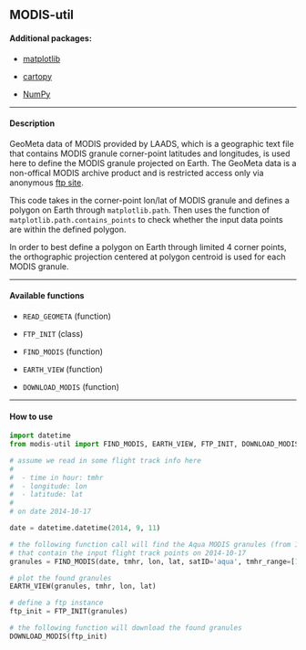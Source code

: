 ## MODIS-util

#### Additional packages:

- [matplotlib](https://matplotlib.org/)

- [cartopy](http://scitools.org.uk/cartopy/docs/v0.14/index.html)

- [NumPy](http://www.numpy.org/)

---

#### Description

GeoMeta data of MODIS provided by LAADS, which is a geographic text
file that contains MODIS granule corner-point latitudes and longitudes,
is used here to define the MODIS granule projected on Earth. The GeoMeta data
is a non-offical MODIS archive product and is restricted access only via
anonymous [ftp site](ftp:\\ladsweb.nascom.nasa.gov/geoMeta).

This code takes in the corner-point lon/lat of MODIS granule and defines a polygon
on Earth through `matplotlib.path`. Then uses the function of `matplotlib.path.contains_points`
to check whether the input data points are within the defined polygon.

In order to best define a polygon on Earth through limited 4 corner points, the orthographic
projection centered at polygon centroid is used for each MODIS granule.

---

#### Available functions

- `READ_GEOMETA` (function)

- `FTP_INIT` (class)

- `FIND_MODIS` (function)

- `EARTH_VIEW` (function)

- `DOWNLOAD_MODIS` (function)

---

#### How to use

```python
import datetime
from modis-util import FIND_MODIS, EARTH_VIEW, FTP_INIT, DOWNLOAD_MODIS

# assume we read in some flight track info here
#
#  - time in hour: tmhr
#  - longitude: lon
#  - latitude: lat
#
# on date 2014-10-17

date = datetime.datetime(2014, 9, 11)

# the following function call will find the Aqua MODIS granules (from 10:00AM to 12:00AM)
# that contain the input flight track points on 2014-10-17
granules = FIND_MODIS(date, tmhr, lon, lat, satID='aqua', tmhr_range=[10.0, 12.0])

# plot the found granules
EARTH_VIEW(granules, tmhr, lon, lat)

# define a ftp instance
ftp_init = FTP_INIT(granules)

# the following function will download the found granules
DOWNLOAD_MODIS(ftp_init)
```
